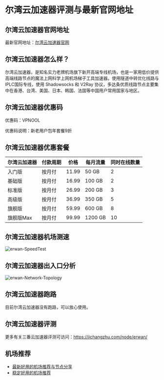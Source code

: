 # 尔湾云加速器评测与最新官网地址

## 尔湾云加速器官网地址
最新官网地址：[尔湾云加速器官网](https://jd123.affxc.com/erwan/)

## 尔湾云加速器怎么样？
尔湾云加速器，是知名实力老牌机场旗下新开高端专线机场，也是一家用低价提供高端线路节点的魔法上网科学上网机场梯子工具加速器。使用隧道中转优化线路与IPLC国际专线，使用 Shadowsocks 和 V2Ray 协议，多达条优质线路节点主要集中在香港、台湾、美国、日本、韩国、法国等中国用户常用国家与地区。

## 尔湾云加速器优惠码

优惠码：VPNOOL

优惠码说明：新老用户包年套餐9折

## 尔湾云加速器优惠套餐

| 尔湾云加速器  | 付款周期 | 价格    | 每月流量    | 同时在线数量 |
|--------|------|-------|---------|--------|
| 入门版    | 按月付  | 11.99 | 50 GB   | 2      |
| 基础版    | 按月付  | 16.99 | 100 GB  | 2      |
| 标准版    | 按月付  | 26.99 | 200 GB  | 3      |
| 高级版    | 按月付  | 36.99 | 350 GB  | 5      |
| 旗舰版    | 按月付  | 59.99 | 600 GB  | 8      |
| 旗舰版Max | 按月付  | 99.99 | 1200 GB | 10     |


## 尔湾云加速器机场测速

![erwan-SpeedTest](https://github.com/user-attachments/assets/356556c7-f23c-420e-adfb-3ee1e53607d2)


## 尔湾云加速器出入口分析

![erwan-Network-Topology](https://github.com/user-attachments/assets/0fa8da45-e4eb-42c1-9702-57ed6592dbcb)


## 尔湾云加速器跑路
目前尔湾云加速器没有跑路，可以放心使用。

## 尔湾云加速器评测
更多有关三番云加速器评测可访问：https://jichangzhu.com/node/erwan/

## 机场推荐
 - [最新好用的机场推荐与节点分享](https://github.com/jichangzhu/JichangTuijian)
 - [稳定好用的机场推荐](https://jichangzhu.com/node/?utm_source=github&utm_medium=jichangzhu-details)
